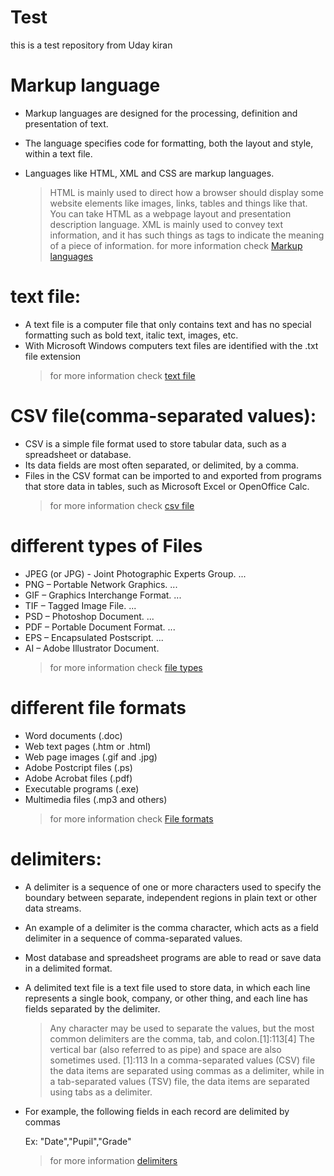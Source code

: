 # Test
this is a test repository
from Uday kiran

# Markup language
* Markup languages are designed for the processing, definition and presentation of text. 
* The language specifies code for formatting, both the layout and style, within a text file. 
* Languages like HTML, XML and CSS are markup languages. 
 
  >HTML is mainly used to direct how a browser should display some website elements like images, links, tables and things like that. 
 You can take HTML as a webpage layout and presentation description language.
 XML is mainly used to convey text information, and it has such things as tags to indicate the meaning of a piece of information.
  >for more information check [Markup languages](https://www.lifewire.com/what-are-markup-languages-3468655)
#

# text file:
* A text file is a computer file that only contains text and has no special formatting 
such as bold text, italic text, images, etc.
* With Microsoft Windows computers text files are identified with the .txt file extension
  > for more information check [text file](https://www.computerhope.com/jargon/t/textfile.htm)

#

# CSV file(comma-separated values):
* CSV is a simple file format used to store tabular data, such as a spreadsheet or database.
* Its data fields are most often separated, or delimited, by a comma.
* Files in the CSV format can be imported to and exported from programs that store data in tables,
such as Microsoft Excel or OpenOffice Calc.
  > for more information check [csv file](https://www.computerhope.com/issues/ch001356.htm)

#


# different types of Files
* JPEG (or JPG) - Joint Photographic Experts Group. ...
* PNG – Portable Network Graphics. ...
* GIF – Graphics Interchange Format. ...
* TIF – Tagged Image File. ...
* PSD – Photoshop Document. ...
* PDF – Portable Document Format. ...
* EPS – Encapsulated Postscript. ...
* AI – Adobe Illustrator Document.
  >for more information check [file types](https://blog.hubspot.com/insiders/different-types-of-image-files)

# different file formats
* Word documents (.doc)
* Web text pages (.htm or .html)
* Web page images (.gif and .jpg)
* Adobe Postcript files (.ps)
* Adobe Acrobat files (.pdf)
* Executable programs (.exe)
* Multimedia files (.mp3 and others)
  >for more information check [File formats](https://whatis.techtarget.com/definition/file-format)

# delimiters:
* A delimiter is a sequence of one or more characters used to specify the boundary between separate, 
independent regions in plain text or other data streams.
* An example of a delimiter is the comma character, which acts as a field delimiter in a sequence of comma-separated values.
* Most database and spreadsheet programs are able to read or save data in a delimited format.
* A delimited text file is a text file used to store data, in which each line represents a single book,
 company, or other thing, and each line has fields separated by the delimiter. 

  > Any character may be used to separate the values, but the most common delimiters are the comma, tab, and colon.[1]:113[4]
The vertical bar (also referred to as pipe) and space are also sometimes used.
[1]:113 In a comma-separated values (CSV) file the data items are separated using commas as a delimiter,
 while in a tab-separated values (TSV) file, the data items are separated using tabs as a delimiter.

* For example, the following fields in each record are delimited by commas

   Ex: "Date","Pupil","Grade"
  > for more information [delimiters](https://en.wikipedia.org/wiki/Delimiter-separated_values)
 
